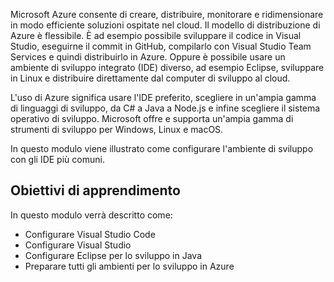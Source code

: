 Microsoft Azure consente di creare, distribuire, monitorare e ridimensionare in modo efficiente soluzioni ospitate nel cloud. Il modello di distribuzione di Azure è flessibile. È ad esempio possibile sviluppare il codice in Visual Studio, eseguirne il commit in GitHub, compilarlo con Visual Studio Team Services e quindi distribuirlo in Azure. Oppure è possibile usare un ambiente di sviluppo integrato (IDE) diverso, ad esempio Eclipse, sviluppare in Linux e distribuire direttamente dal computer di sviluppo al cloud.

L'uso di Azure significa usare l'IDE preferito, scegliere in un'ampia gamma di linguaggi di sviluppo, da C# a Java a Node.js e infine scegliere il sistema operativo di sviluppo. Microsoft offre e supporta un'ampia gamma di strumenti di sviluppo per Windows, Linux e macOS. 

In questo modulo viene illustrato come configurare l'ambiente di sviluppo con gli IDE più comuni.

## <a name="learning-objectives"></a>Obiettivi di apprendimento

In questo modulo verrà descritto come:

- Configurare Visual Studio Code
- Configurare Visual Studio
- Configurare Eclipse per lo sviluppo in Java
- Preparare tutti gli ambienti per lo sviluppo in Azure
